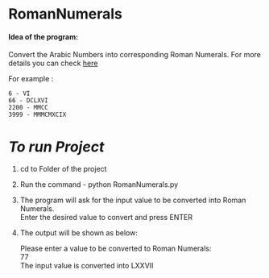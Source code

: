 # RomanNumerals

#### Idea of the program:
  Convert the Arabic Numbers into corresponding Roman Numerals. For more details you can check [here](http://en.wikipedia.org/wiki/Roman_numerals#Reading_Roman_numerals)
  
  For example :
  
    6 - VI
    66 - DCLXVI
    2200 - MMCC
    3999 - MMMCMXCIX

# *To run Project*

1. cd to Folder of the project

2. Run the command - python RomanNumerals.py

3. The program will ask for the input value to be converted into Roman Numerals.\
   Enter the desired value to convert and press ENTER
   
4. The output will be shown as below:
   
   Please enter a value to be converted to Roman Numerals:\
   77\
   The input value is converted into LXXVII

    



